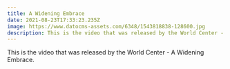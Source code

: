 ```yaml
---
title: A Widening Embrace
date: 2021-08-23T17:33:23.235Z
image: https://www.datocms-assets.com/6348/1543818838-128600.jpg
description: This is the video that was released by the World Center - A Widening Embrace.
---
```

This is the video that was released by the World Center - A Widening Embrace.